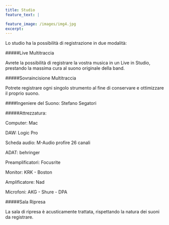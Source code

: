 ```yaml
---
title: Studio
feature_text: |

feature_image: /images/img4.jpg
excerpt: 
---
```


Lo studio ha la possibilità di registrazione in due modalità:

#####Live Multitraccia

Avrete la possibilità di registrare la vostra musica in un Live in Studio, prestando la massima cura al suono originale della band.

#####Sovraincisione Multitraccia

Potrete registrare ogni singolo strumento al fine di conservare e ottimizzare il proprio suono.

####Ingeniere del Suono: Stefano Segatori

#####Attrezzatura:

Computer: Mac 

DAW: Logic Pro 

Scheda audio: M-Audio profire 26 canali

ADAT: behringer

Preamplificatori: Focusrite

Monitor: KRK - Boston

Amplificatore:  Nad

Microfoni: AKG - Shure - DPA

#####Sala Ripresa

La sala di ripresa è acusticamente trattata, rispettando la natura dei suoni da registrare. 



